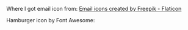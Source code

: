 


Where I got email icon from:
<a href="https://www.flaticon.com/free-icons/email" title="email icons">Email icons created by Freepik - Flaticon</a>

Hamburger icon by Font Awesome:
<!--! Font Awesome Pro 6.1.1 by @fontawesome - https://fontawesome.com License - https://fontawesome.com/license (Commercial License) Copyright 2022 Fonticons, Inc. -->
